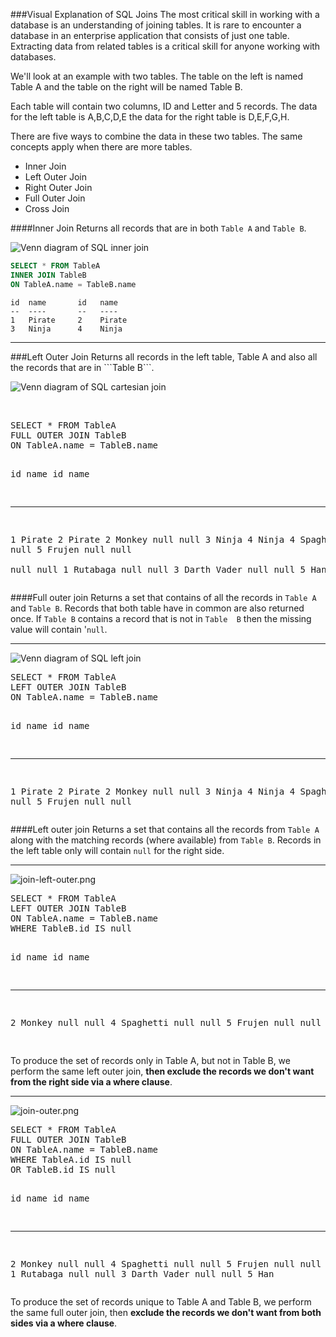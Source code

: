###Visual Explanation of SQL Joins
The most critical skill in working with a database is an understanding of joining tables. It is rare to encounter a database in an enterprise application that consists of just one table. Extracting data from related tables is a critical skill for anyone working with databases.

We'll look at an example with two tables. The table on the left is named Table A and the table on the right will be named Table B.

Each table will contain two columns, ID and Letter and 5 records. The data for the left table is A,B,C,D,E the data for the right table is D,E,F,G,H.

There are five ways to combine the data in these two tables. The same concepts apply when there are more tables.
* Inner Join 
* Left Outer Join
* Right Outer Join
* Full Outer Join
* Cross Join

####Inner Join
Returns all records that are in both ```Table A``` and ```Table B```.
<p><span><img src="http://blog.codinghorror.com/content/images/uploads/2007/10/6a0120a85dcdae970b012877702708970c-pi.png" alt="Venn diagram of SQL inner join" /></span></p>

```sql
SELECT * FROM TableA
INNER JOIN TableB
ON TableA.name = TableB.name
```
```
id  name       id   name
--  ----       --   ----
1   Pirate     2    Pirate
3   Ninja      4    Ninja
```
<hr />
###Left Outer Join
Returns all records in the left table, Table A and also all the records that are in ```Table B```.
<p><img src="http://blog.codinghorror.com/content/images/uploads/2007/10/6a0120a85dcdae970b012877702725970c-pi.png" alt="Venn diagram of SQL cartesian join" /></p>
<p>&nbsp;</p>
<pre>SELECT * FROM TableA
FULL OUTER JOIN TableB
ON TableA.name = TableB.name

id    name       id    name
--    ----       --    ----
1     Pirate     2     Pirate
2     Monkey     null  null
3     Ninja      4     Ninja
4     Spaghetti  null  null
5     Frujen     null  null  
null  null       1     Rutabaga
null  null       3     Darth Vader
null  null       5     Han
</pre>

####Full outer join
Returns a set that contains of all the records in ```Table A``` and ```Table B```. Records that both table have in common are also returned once. If ```Table B``` contains a record that is not in ```Table 
B``` then the missing value will contain '```null```.

<hr />
<p><img src="http://blog.codinghorror.com/content/images/uploads/2007/10/6a0120a85dcdae970b01287770273e970c-pi.png" alt="Venn diagram of SQL left join" /></p>
<pre>SELECT * FROM TableA
LEFT OUTER JOIN TableB
ON TableA.name = TableB.name

id  name       id    name
--  ----       --    ----
1   Pirate     2     Pirate
2   Monkey     null  null
3   Ninja      4     Ninja
4   Spaghetti  null  null
5   Frujen     null  null
</pre>

####Left outer join
Returns a set that contains all the records from ```Table A``` along with the matching records (where available) from ```Table B```. Records in the left table only will contain ```null``` for the right side.

<hr />
<p><img src="http://blog.codinghorror.com/content/images/uploads/2007/10/6a0120a85dcdae970b012877702754970c-pi.png" alt="join-left-outer.png" />&nbsp;</p>
<pre>SELECT * FROM TableA
LEFT OUTER JOIN TableB
ON TableA.name = TableB.name
WHERE TableB.id IS null

id  name       id     name
--  ----       --     ----
2   Monkey     null   null
4   Spaghetti  null   null
5   Frujen     null   null

</pre>
<p>To produce the set of records only in Table A, but not in Table B, we perform the same left outer join, <strong>then exclude the records we don't want from the right side via a where clause</strong>.</p>
<hr />
<p><img src="http://blog.codinghorror.com/content/images/uploads/2007/10/6a0120a85dcdae970b012877702769970c-pi.png" alt="join-outer.png" /></p>
<pre>SELECT * FROM TableA
FULL OUTER JOIN TableB
ON TableA.name = TableB.name
WHERE TableA.id IS null
OR TableB.id IS null

id    name       id    name
--    ----       --    ----
2     Monkey     null  null
4     Spaghetti  null  null
5     Frujen     null  null
null  null       1     Rutabaga
null  null       3     Darth Vader
null  null       5     Han
</pre>
<p>To produce the set of records unique to Table A and Table B, we perform the same full outer join, then <strong>exclude the records we don't want from both sides via a where clause</strong>.</p>